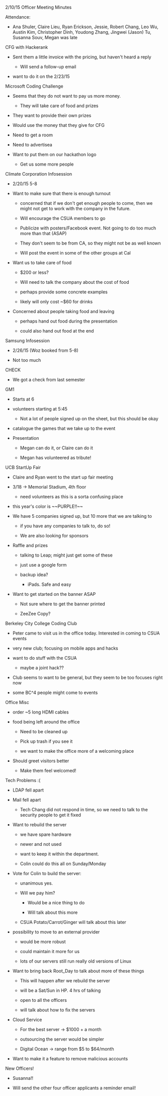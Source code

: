 2/10/15 Officer Meeting Minutes

Attendance:

-   Ana Shuler, Claire Lieu, Ryan Erickson, Jessie, Robert Chang, Leo
    Wu, Austin Kim, Christopher Dinh, Youdong Zhang, Jingwei (Jason) Tu,
    Susanna Souv, Megan was late

CFG with Hackerank

-   Sent them a little invoice with the pricing, but haven't heard a
    reply

    -   Will send a follow-up email

-   want to do it on the 2/23/15

Microsoft Coding Challenge

-   Seems that they do not want to pay us more money.

    -   They will take care of food and prizes

-   They want to provide their own prizes

-   Would use the money that they give for CFG

-   Need to get a room

-   Need to advertisea

-   Want to put them on our hackathon logo

    -   Get us some more people

Climate Corporation Infosession

-   2/20/15 5-8

-   Want to make sure that there is enough turnout

    -   concerned that if we don't get enough people to come, then we
        might not get to work with the company in the future.

    -   Will encourage the CSUA members to go

    -   Publicize with posters/Facebook event. Not going to do too much
        more than that (ASAP)

    -   They don't seem to be from CA, so they might not be as well
        known

    -   Will post the event in some of the other groups at Cal

-   Want us to take care of food

    -   \$200 or less?

    -   Will need to talk the company about the cost of food

    -   perhaps provide some concrete examples

    -   likely will only cost \~\$60 for drinks

-   Concerned about people taking food and leaving

    -   perhaps hand out food during the presentation

    -   could also hand out food at the end

Samsung Infosession

-   2/26/15 (Woz booked from 5-8)

-   Not too much

CHECK

-   We got a check from last semester

GM1

-   Starts at 6

-   volunteers starting at 5:45

    -   Not a lot of people signed up on the sheet, but this should be
        okay

-   catalogue the games that we take up to the event

-   Presentation

    -   Megan can do it, or Claire can do it

    -   Megan has volunteered as tribute!

UCB StartUp Fair

-   Claire and Ryan went to the start up fair meeting

-   3/18 -\> Memorial Stadium, 4th floor

    -   need volunteers as this is a sorta confusing place

-   this year's color is \~\~PURPLE!!\~\~

-   We have 5 companies signed up, but 10 more that we are talking to

    -   if you have any companies to talk to, do so!

    -   We are also looking for sponsors

-   Raffle and prizes

    -   talking to Leap; might just get some of these

    -   just use a google form

    -   backup idea?

        -   iPads. Safe and easy

-   Want to get started on the banner ASAP

    -   Not sure where to get the banner printed

    -   ZeeZee Copy?

Berkeley City College Coding Club

-   Peter came to visit us in the office today. Interested in coming to
    CSUA events

-   very new club; focusing on mobile apps and hacks

-   want to do stuff with the CSUA

    -   maybe a joint hack??

-   Club seems to want to be general, but they seem to be too focuses
    right now

-   some BC\^4 people might come to events

Office Misc

-   order \~5 long HDMI cables

-   food being left around the office

    -   Need to be cleaned up

    -   Pick up trash if you see it

    -   we want to make the office more of a welcoming place

-   Should greet visitors better

    -   Make them feel welcomed!

Tech Problems :(

-   LDAP fell apart

-   Mail fell apart

    -   Tech Chang did not respond in time, so we need to talk to the
        security people to get it fixed

-   Want to rebuild the server

    -   we have spare hardware

    -   newer and not used

    -   want to keep it within the department.

    -   Colin could do this all on Sunday/Monday

-   Vote for Colin to build the server:

    -   unanimous yes.

    -   Will we pay him?

        -   Would be a nice thing to do

        -   Will talk about this more

    -   CSUA Potato/Carrot/Ginger will talk about this later

-   possibility to move to an external provider

    -   would be more robust

    -   could maintain it more for us

    -   lots of our servers still run really old versions of Linux

-   Want to bring back Root\_Day to talk about more of these things

    -   This will happen after we rebuild the server

    -   will be a Sat/Sun in HP. 4 hrs of talking

    -   open to all the officers

    -   will talk about how to fix the servers

-   Cloud Service

    -   For the best server -\> \$1000 + a month

    -   outsourcing the server would be simpler

    -   Digital Ocean -\> range from \$5 to \$64/month

-   Want to make it a feature to remove malicious accounts

New Officers!

-   Susanna!!

-   Will send the other four officer applicants a reminder email!
